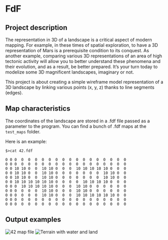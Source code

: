 # FdF

## Project description

The representation in 3D of a landscape is a critical aspect of modern mapping.
For example, in these times of spatial exploration, to have a 3D representation of Mars is a prerequisite condition to its conquest.
As another example, comparing various 3D representations of an area of high tectonic activity will allow you to better understand these phenomena and their evolution,
and as a result, be better prepared. It’s your turn today to modelize some 3D magnificent landscapes, imaginary or not.

This project is about creating a simple wireframe model representation of a 3D landscape by linking various points (x, y, z) thanks to line segments (edges).

## Map characteristics

The coordinates of the landscape are stored in a .fdf file passed as a parameter to the program. You can find a bunch of .fdf maps at the `test_maps` folder.

Here is an example:

```
$>cat 42.fdf

0 0 0  0  0  0  0  0  0  0  0  0  0  0  0  0  0  0  0
0 0 0  0  0  0  0  0  0  0  0  0  0  0  0  0  0  0  0
0 0 10 10 0  0  10 10 0  0  0  10 10 10 10 10 0  0  0
0 0 10 10 0  0  10 10 0  0  0  0  0  0  0  10 10 0  0
0 0 10 10 0  0  10 10 0  0  0  0  0  0  0  10 10 0  0
0 0 10 10 10 10 10 10 0  0  0  0  10 10 10 10 0  0  0
0 0 0  10 10 10 10 10 0  0  0  10 10 0  0  0  0  0  0
0 0 0  0  0  0  10 10 0  0  0  10 10 0  0  0  0  0  0
0 0 0  0  0  0  10 10 0  0  0  10 10 10 10 10 10 0  0
0 0 0  0  0  0  0  0  0  0  0  0  0  0  0  0  0  0  0
0 0 0  0  0  0  0  0  0  0  0  0  0  0  0  0  0  0  0

```
## Output examples

![42 map file](https://i.imgur.com/ROFoDmD.png "42 map")
![Terrain with water and land](https://i.imgur.com/N7a6ri2.png "Terrain with water and land")
